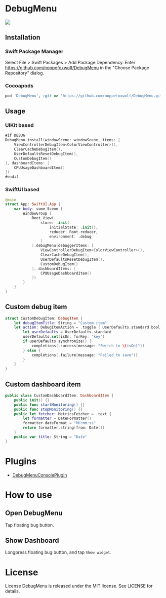 # DebugMenu

![](https://github.com/noppefoxwolf/DebugMenu/blob/main/.github/example.gif)

## Installation

### Swift Package Manager

Select File > Swift Packages > Add Package Dependency. Enter https://github.com/noppefoxwolf/DebugMenu in the "Choose Package Repository" dialog.

### Cocoapods

```ruby
pod 'DebugMenu', :git => 'https://github.com/noppefoxwolf/DebugMenu.git'

```

## Usage

### UIKit based

```swift
#if DEBUG
DebugMenu.install(windowScene: windowScene, items: [
    ViewControllerDebugItem<ColorViewController>(),
    ClearCacheDebugItem(),
    UserDefaultsResetDebugItem(),
    CustomDebugItem()
], dashboardItems: [
    CPUUsageDashboardItem()
])
#endif
```

### SwiftUI based

```swift
@main
struct App: SwiftUI.App {    
    var body: some Scene {
        WindowGroup {
            Root.View(
                store: .init(
                    initialState: .init(),
                    reducer: Root.reducer,
                    environment: .debug
                )
            ).debugMenu(debuggerItems: [
                ViewControllerDebugItem<ColorViewController>(),
                ClearCacheDebugItem(),
                UserDefaultsResetDebugItem(),
                CustomDebugItem()
            ], dashboardItems: [
                CPUUsageDashboardItem()
            ])
        }
    }
}
```

## Custom debug item

```swift
struct CustomDebugItem: DebugItem {
    let debugItemTitle: String = "Custom item"
    let action: DebugItemAction = .toggle { UserDefaults.standard.bool(forKey: "key") } action: { (isOn, completions) in
        let userDefaults = UserDefaults.standard
        userDefaults.set(isOn, forKey: "key")
        if userDefaults.synchronize() {
            completions(.success(message: "Switch to \(isOn)"))
        } else {
            completions(.failure(message: "Failed to save"))
        }
    }
}
```

## Custom dashboard item

```swift
public class CustomDashboardItem: DashboardItem {
    public init() {}
    public func startMonitoring() {}
    public func stopMonitoring() {}
    public let fetcher: MetricsFetcher = .text {
        let formatter = DateFormatter()
        formatter.dateFormat = "HH:mm:ss"
        return formatter.string(from: Date())
    }
    public var title: String = "Date"
}
```

# Plugins

- [DebugMenuConsolePlugin](https://github.com/noppefoxwolf/DebugMenuConsolePlugin)

# How to use

## Open DebugMenu

Tap floating bug button.

## Show Dashboard

Longpress floating bug button, and tap `Show widget`.

# License

License
DebugMenu is released under the MIT license. See LICENSE for details.
